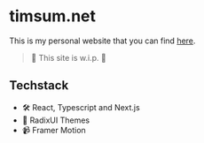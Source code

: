 # timsum.net

This is my personal website that you can find [here](timsum.net).

> 🚧 This site is w.i.p. 🚧

## Techstack

- 🛠️ React, Typescript and Next.js
- 🎨 RadixUI Themes
- 📹 Framer Motion
